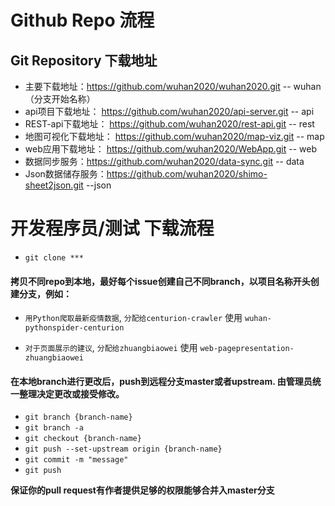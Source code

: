 # Github Repo 流程

## Git Repository 下载地址

- 主要下载地址：https://github.com/wuhan2020/wuhan2020.git  -- wuhan（分支开始名称）
- api项目下载地址： https://github.com/wuhan2020/api-server.git -- api
- REST-api下载地址： https://github.com/wuhan2020/rest-api.git  -- rest
- 地图可视化下载地址： https://github.com/wuhan2020/map-viz.git -- map
- web应用下载地址： https://github.com/wuhan2020/WebApp.git  -- web
- 数据同步服务：https://github.com/wuhan2020/data-sync.git  -- data
- Json数据储存服务：https://github.com/wuhan2020/shimo-sheet2json.git --json

# 开发程序员/测试 下载流程
* `git clone *** `

#### 拷贝不同repo到本地，最好每个issue创建自己不同branch，以项目名称开头创建分支，例如：
* `用Python爬取最新疫情数据`, `分配给centurion-crawler` 使用 `wuhan-pythonspider-centurion`

* `对于页面展示的建议`, `分配给zhuangbiaowei` 使用 `web-pagepresentation-zhuangbiaowei`

#### 在本地branch进行更改后，push到远程分支master或者upstream. 由管理员统一整理决定更改或接受修改。
* `git branch {branch-name} `
* `git branch -a`
* `git checkout {branch-name}`
* `git push --set-upstream origin {branch-name}`
* `git commit -m "message"`
* `git push`

**保证你的pull request有作者提供足够的权限能够合并入master分支**
